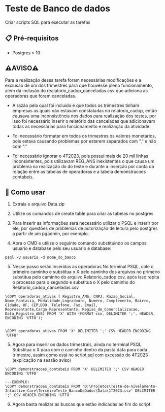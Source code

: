 # Teste de Banco de dados

Criar scripts SQL para executar as tarefas

## 📋 Pré-requisitos
- Postgres > 10


## ⚠️AVISO⚠️

Para a realização dessa tarefa foram necessárias modificações e a exclusão de um dos trimestres para que houvesse pleno funcionamento, além da inclusão do realatorio_cadop_canceladas.csv que adiciona as operadoras que foram canceladas.

- A razão pela qual foi incluido é que todos os trimestres tinham empresas as quais não estavam constatadas no relatorio_cadop, então causava uma inconsistência nos dados para realização dos testes, por isso foi necessário inserir o relatório das canceladas que adicionavam todas as necessárias para funcionamento e realização da atividade.

- Foi necessário formatar em todos os trimestres os valores monetários, pois estava causando problemas por estarem separados com "," e não com "."

- Foi necessário ignorar o 4T2023, pois possui mais de 20 mil linhas inconsistentes, pois utilizavam REG_ANS inexistentes o que causa um problema na realização do do teste e durante a inserção por conta da relação entre as tabelas de operadoras e a tabela demonstracoes contabeis.


## 🚀 Como usar

1. Extraia o arquivo Data.zip

2. Utilize os comandos de create table para criar as tabelas no postgres

3. Para inserir as informações será necessário utilizar o PSQL e inserir por ele, por questões de problemas de autorização de leitura pelo postgres a partir de um pgadmin, por exemplo.

4. Abra o CMD e utilize o seguinte comando substituindo os campos usuario e database pelo seu usuario e database:
```
psql -U usuario -d nome_do_banco
```

5. Nesse passo serão inseridas as operadoras.No terminal PSQL, cole o primeiro caminho e substitua o X pelo caminho dos arquivos no primeiro substitua pelo caminho do arquivo Relatorio_cadop.csv, após isso repita o processo para o segundo e  substitua o X pelo caminho do Relatorio_cadop_canceladas.csv

```
\COPY operadoras_ativas ( Registro_ANS, CNPJ, Razao_Social, Nome_Fantasia, Modalidade,Logradouro, Numero, Complemento, Bairro, Cidade, UF, CEP,DDD, Telefone, Fax, Email, Representante,Cargo_Representante, Regiao_de_Comercializacao, Data_Registro_ANS) FROM 'X' WITH (FORMAT csv, DELIMITER ';', HEADER, ENCODING 'UTF8');


\COPY operadoras_ativas FROM 'X' DELIMITER ';' CSV HEADER ENCODING 'UTF8'

```


5. Agora para inserir os dados trimestrais, ainda no terminal PSQL Substitua o X para com o caminho dentro da pasta data para cada trimestre, assim como está no script.sql com excessão do 4T2023 (explicação na sessão aviso)

```
\COPY demonstracoes_contabeis FROM 'X' DELIMITER ';' CSV HEADER ENCODING 'UTF8'

---EXEMPLO: 
\COPY demonstracoes_contabeis FROM 'D:\Projetos\Teste-de-nivelamento-Intuitive-Care\TerceiroTeste_BancoDeDados\Data\1T2023.csv' DELIMITER ';' CSV HEADER ENCODING 'UTF8'

```

6. Agora basta realizar as buscas que estão indicadas ao fim do script.


